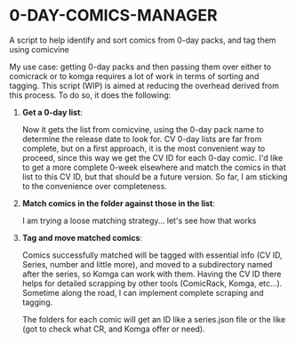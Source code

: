 # 0-DAY-COMICS-MANAGER
A script to help identify and sort comics from 0-day packs, and tag them using comicvine

My use case: getting 0-day packs and then passing them over either to comicrack or to komga requires a lot of work in terms of sorting and tagging. This script (WIP) is aimed at reducing the overhead derived from this process. To do so, it does the following:

1. **Get a 0-day list**:

     Now it gets the list from comicvine, using the 0-day pack name to determine the release date to look for. CV 0-day lists are far from complete, but on a first approach, it is the most convenient way to proceed, since this way we get the CV ID for each 0-day comic. I'd like to get a more complete 0-week elsewhere and match the comics in that list to this CV ID, but that should be a future version. So far, I am sticking to the convenience over completeness.

2. **Match comics in the folder against those in the list**:

    I am trying a loose matching strategy... let's see how that works

3. **Tag and move matched comics**:

     Comics successfully matched will be tagged with essential info (CV ID, Series, number and little more), and moved to a subdirectory named after the series, so Komga can work with them. Having the CV ID there helps for detailed scrapping by other tools (ComicRack, Komga, etc...). Sometime along the road, I can implement complete scraping and tagging.

    The folders for each comic will get an ID like a series.json file or the like (got to check what CR, and Komga offer or need).
   
